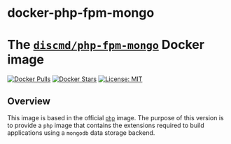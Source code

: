 # docker-php-fpm-mongo

# The [`discmd/php-fpm-mongo`](https://hub.docker.com/r/discmd/php-fpm-mongo/) Docker image

[![Docker Pulls](https://img.shields.io/docker/pulls/discmd/php-fpm-mongo.svg)](https://hub.docker.com/r/bigtruedata/php-mysqli/)
[![Docker Stars](https://img.shields.io/docker/stars/discmd/php-fpm-mongo.svg)](https://hub.docker.com/r/bigtruedata/php-mysqli/)
[![License: MIT](https://img.shields.io/badge/License-MIT-yellow.svg)](https://opensource.org/licenses/MIT)

## Overview

This image is based in the official [`php`](https://hub.docker.com/_/php/) image. The purpose of this version is to provide a `php` image that contains the extensions required to build applications using a `mongodb` data storage backend.

